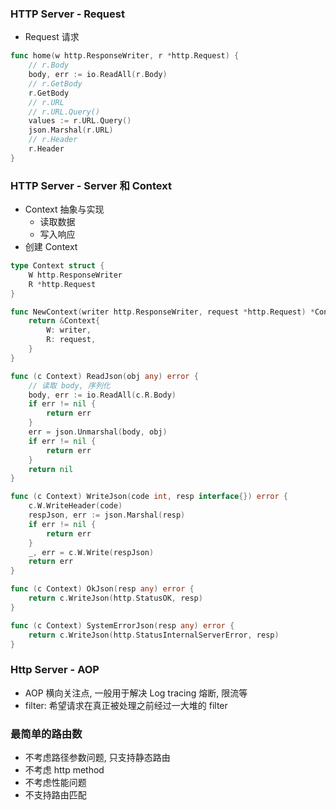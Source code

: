 ### HTTP Server - Request

- Request 请求

```go
func home(w http.ResponseWriter, r *http.Request) {
    // r.Body
    body, err := io.ReadAll(r.Body)
    // r.GetBody
    r.GetBody
    // r.URL
    // r.URL.Query()
    values := r.URL.Query()
    json.Marshal(r.URL)
    // r.Header
    r.Header
}
```

### HTTP Server - Server 和 Context

- Context 抽象与实现
  - 读取数据
  - 写入响应
- 创建 Context

```go
type Context struct {
	W http.ResponseWriter
	R *http.Request
}

func NewContext(writer http.ResponseWriter, request *http.Request) *Context {
    return &Context{
        W: writer,
        R: request,
    }
}

func (c Context) ReadJson(obj any) error {
	// 读取 body, 序列化
	body, err := io.ReadAll(c.R.Body)
	if err != nil {
		return err
	}
	err = json.Unmarshal(body, obj)
	if err != nil {
		return err
	}
	return nil
}

func (c Context) WriteJson(code int, resp interface{}) error {
	c.W.WriteHeader(code)
	respJson, err := json.Marshal(resp)
	if err != nil {
		return err
	}
	_, err = c.W.Write(respJson)
	return err
}

func (c Context) OkJson(resp any) error {
	return c.WriteJson(http.StatusOK, resp)
}

func (c Context) SystemErrorJson(resp any) error {
	return c.WriteJson(http.StatusInternalServerError, resp)
}
```

### Http Server - AOP 

- AOP 横向关注点, 一般用于解决 Log tracing  熔断, 限流等
- filter: 希望请求在真正被处理之前经过一大堆的 filter

### 最简单的路由数

- 不考虑路径参数问题, 只支持静态路由
- 不考虑 http method
- 不考虑性能问题
- 不支持路由匹配